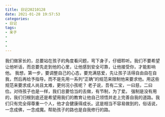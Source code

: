 ```yaml
---
title: 日记20210128
date: 2021-01-28 19:57:53
categories:
- 日记
tags:
- 亲子
- 
- 
- 
---
```


我们做家长的，总要站在孩子的角度看问题，弯下身子，仔细聆听。我们不要希望让他听话，而总要先走到他的心里，让他感到安全可靠，让他接受你，才能影响他。
我想，第一步，要调整自己的心态，要充满慈爱，先让孩子活得自由自在自我，然后再给予指导。而不是先用一系列“正确”的规范来限制他来要求他。用这些规范来要求成人尚且太难，更何况小孩呢？
老子说，吾有二宝，一曰慈，二曰俭。对待孩子也是一样，我们总要恰当的去做，有节制，为了爱。
强制是没有用的，我们归根到底还是希望用我们的教育让他自己领悟并走上完善自我的道路。我们只有完全得尊重一个人，他才会健康得成长。这是相当不容易做到的，俗话说，一念成佛，一念成魔。帮助孩子的路也是自我修行的路。
